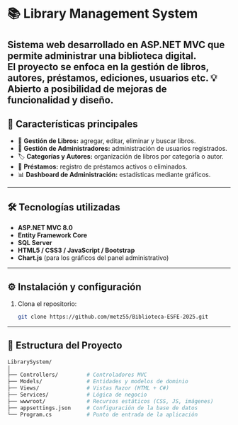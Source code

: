 # 📚 Library Management System

Sistema web desarrollado en **ASP.NET MVC** que permite administrar una biblioteca digital.  
El proyecto se enfoca en la gestión de libros, autores, préstamos, ediciones, usuarios etc.
💡 Abierto a posibilidad de mejoras de funcionalidad y diseño.
---

## 🚀 Características principales

- 📖 **Gestión de Libros:** agregar, editar, eliminar y buscar libros.  
- 👤 **Gestión de Administradores:** administración de usuarios registrados.  
- 🏷️ **Categorías y Autores:** organización de libros por categoría o autor.  
- 📆 **Préstamos:** registro de préstamos activos o eliminados.  
- 📊 **Dashboard de Administración:** estadísticas mediante gráficos.
  
---

## 🛠️ Tecnologías utilizadas

- **ASP.NET MVC 8.0**  
- **Entity Framework Core**  
- **SQL Server**  
- **HTML5 / CSS3 / JavaScript / Bootstrap**  
- **Chart.js** (para los gráficos del panel administrativo)

---

## ⚙️ Instalación y configuración

1. Clona el repositorio:
   ```bash
   git clone https://github.com/metz55/Biblioteca-ESFE-2025.git

---

## 📂 Estructura del Proyecto

```bash
LibrarySystem/
│
├── Controllers/         # Controladores MVC
├── Models/              # Entidades y modelos de dominio
├── Views/               # Vistas Razor (HTML + C#)
├── Services/            # Lógica de negocio
├── wwwroot/             # Recursos estáticos (CSS, JS, imágenes)
├── appsettings.json     # Configuración de la base de datos
└── Program.cs           # Punto de entrada de la aplicación


